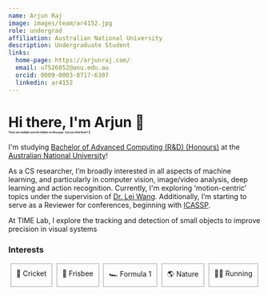 ```yaml
---
name: Arjun Raj
image: images/team/ar4152.jpg
role: undergrad
affiliation: Australian National University
description: Undergraduate Student
links:
  home-page: https://arjunraj.com/
  email: u7526852@anu.edu.au
  orcid: 0009-0003-8717-6307
  linkedin: ar4152
---
```


<h1 style="text-align: left;">Hi there, I'm Arjun 👋 <br><span style="font-size:0.175em; margin-top: -100px;">There are multiple secrets hidden on this page. Can you find them? 🤫</span></h1>

I'm studying [Bachelor of Advanced Computing (R&D) (Honours)](https://programsandcourses.anu.edu.au/2023/program/aacrd) at the [Australian National University](https://www.anu.edu.au/)!

As a CS researcher, I’m broadly interested in all aspects of machine learning, and particularly in computer vision, image/video analysis, deep learning and action recognition. Currently, I'm exploring ‘motion-centric’ topics under the supervision of [Dr. Lei Wang](https://leiwangr.github.io/). Additionally, I’m starting to serve as a Reviewer for conferences, beginning with [ICASSP](https://2025.ieeeicassp.org/).

At TIME Lab, I explore the tracking and detection of small objects to improve precision in visual systems

### Interests 


<div style="display: flex; justify-content: space-around;">

<div style="border: 2px solid #ccc; padding: 10px; text-align: center; cursor: none;" onclick="window.open('https://www.youtube.com/watch?v=3yiWqnKl7lQ', '_blank');">
    🏏 Cricket
</div>

<div style="border: 2px solid #ccc; padding: 10px; text-align: center;">
    🥏 Frisbee
</div>

<div style="border: 2px solid #ccc; padding: 10px; text-align: center; cursor: none;" onclick="window.open('https://www.youtube.com/watch?v=AsAmoGzn-xk', '_blank');">
    🏎️ Formula 1
</div>

<div style="border: 2px solid #ccc; padding: 10px; text-align: center;">
    🌎 Nature
</div>

<div style="border: 2px solid #ccc; padding: 10px; text-align: center;">
    🏃‍♂️ Running
</div>
</div>